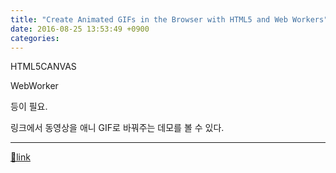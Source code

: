 ```yaml
---
title: "Create Animated GIFs in the Browser with HTML5 and Web Workers"
date: 2016-08-25 13:53:49 +0900
categories: 
---
```

  

HTML5CANVAS

WebWorker

등이 필요.

  


링크에서 동영상을 애니 GIF로 바꿔주는 데모를 볼 수 있다.





  ***
[🔗link](http://www.mins01.com/mh/tech/read/1028)